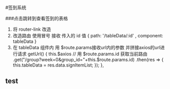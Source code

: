 #签到系统

###点击跳转到查看签到的表格

1.  将 router-link 改造 <router-link :to="'/tableData/'+item.id">
2.  改造路由 使用冒号 接收 传入的 id 值 { path: '/tableData/:id' , component: tableData }
3.  在 tableData 组件内 用 $route.params接收url内的参数 并拼接axios的url进行请求
    getUrl() {
      this.$axios
      // 用 $route.params.id 获取当前路由
        .get("/group?week=0&group_id="+this.\$route.params.id)
        .then(res => {
          this.tableData = res.data.signItemList;
        });
    },

## test

